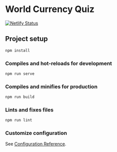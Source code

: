 # World Currency Quiz

[![Netlify Status](https://api.netlify.com/api/v1/badges/329f630c-f386-408e-83e2-edd663144ad3/deploy-status)](https://app.netlify.com/sites/gifted-nobel-c3eeae/deploys)

## Project setup

```bash
npm install
```

### Compiles and hot-reloads for development

```bash
npm run serve
```

### Compiles and minifies for production

```bash
npm run build
```

### Lints and fixes files

```bash
npm run lint
```

### Customize configuration

See [Configuration Reference](https://cli.vuejs.org/config/).

